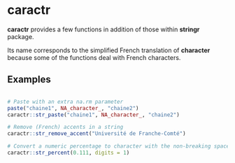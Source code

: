 # caractr

**caractr** provides a few functions in addition of those within **stringr** package.

Its name corresponds to the simplified French translation of **character** because some of the functions deal with French characters.

## Examples

```r

# Paste with an extra na.rm parameter
paste("chaine1", NA_character_, "chaine2")
caractr::str_paste("chaine1", NA_character_, "chaine2")

# Remove (French) accents in a string
caractr::str_remove_accent("Université de Franche-Comté")

# Convert a numeric percentage to character with the non-breaking space
caractr::str_percent(0.111, digits = 1)

```
